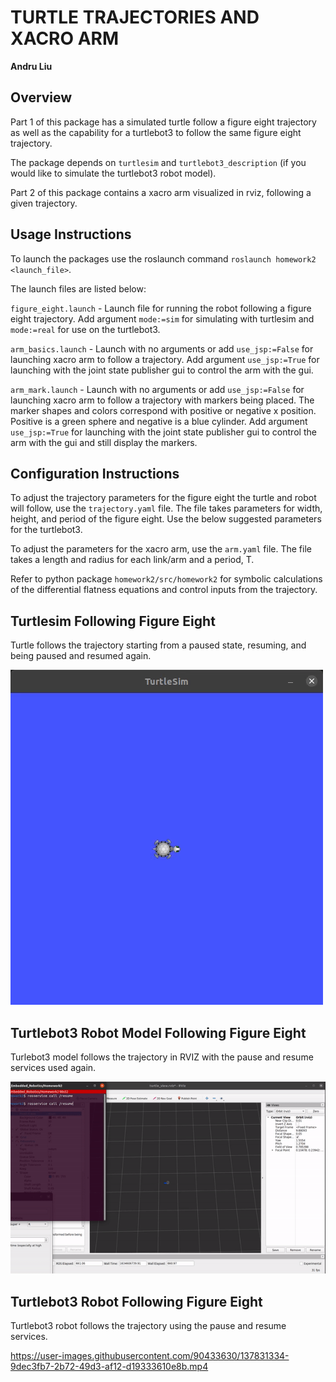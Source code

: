 # TURTLE TRAJECTORIES AND XACRO ARM
**Andru Liu**

## Overview 
Part 1 of this package has a simulated turtle follow a figure eight trajectory as well as the capability for a turtlebot3 to follow the same figure eight trajectory.

The package depends on `turtlesim` and `turtlebot3_description` (if you would like to simulate the turtlebot3 robot model). 

Part 2 of this package contains a xacro arm visualized in rviz, following a given trajectory. 

## Usage Instructions 
To launch the packages use the roslaunch command `roslaunch homework2 <launch_file>`.

The launch files are listed below:

`figure_eight.launch` - Launch file for running the robot following a figure eight trajectory. Add argument `mode:=sim` for simulating with turtlesim and `mode:=real` for use on the turtlebot3.

`arm_basics.launch` - Launch with no arguments or add `use_jsp:=False` for launching xacro arm to follow a trajectory. Add argument `use_jsp:=True` for launching with the joint state publisher gui to control the arm with the gui.

`arm_mark.launch` - Launch with no arguments or add `use_jsp:=False` for launching xacro arm to follow a trajectory with markers being placed. The marker shapes and colors correspond with positive or negative x position. Positive is a green sphere and negative is a blue cylinder. Add argument `use_jsp:=True` for launching with the joint state publisher gui to control the arm with the gui and still display the markers.

## Configuration Instructions
To adjust the trajectory parameters for the figure eight the turtle and robot will follow, use the `trajectory.yaml` file. The file takes parameters for width, height, and period of the figure eight. Use the below suggested parameters for the turtlebot3. 

To adjust the parameters for the xacro arm, use the `arm.yaml` file. The file takes a length and radius for each link/arm and a period, T. 

Refer to python package `homework2/src/homework2` for symbolic calculations of the differential flatness equations and control inputs from the trajectory.   

## Turtlesim Following Figure Eight
Turtle follows the trajectory starting from a paused state, resuming, and being paused and resumed again. 

![turtle_figure_eight](turtle_figure_eight.gif "turtle_figure_eight.gif")

## Turtlebot3 Robot Model Following Figure Eight 
Turlebot3 model follows the trajectory in RVIZ with the pause and resume services used again. 

![turtlebot3_figure_eight](turtlebot3_figure_eight.gif "turtlebot3_figure_eight.gif")

## Turtlebot3 Robot Following Figure Eight 
Turtlebot3 robot follows the trajectory using the pause and resume services.

https://user-images.githubusercontent.com/90433630/137831334-9dec3fb7-2b72-49d3-af12-d19333610e8b.mp4
